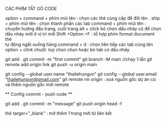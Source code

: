 CÁC PHÍM TẮT GÕ CODE

option + command + phím mũi tên :  chọn các thẻ cùng cấp để đổi tên .
ship + phím mũi tên : chọn thành phần các tab
command + phím mũi tên : chuyển hướng đầu trang, cuối trang
alt + click bỏ chọn dấu nháy cũ để chọn dấu nháy mới ở vị trí mới
Shift +Option +F : tổ hợp phím format document
thẻ <br> tự động ngắt xuống hàng
command + d : chọn liên tiếp các tab cùng tên
option + clink chuột: tuỳ chọn chọn hoặc bỏ tab có dấu nháy

git add . 
git commit -m "first commit"
git branch -M main //chạy 1 lần
git remote add origin link
git push -u origin main

git config --global user.name "thailehungvn"
git config --global user.email "thailehungvn@gmail.com"
git remote rm origin : xoá nguồn gốc dự án cũ và thêm nguồn gốc mới remote

** Config commit - push code **

git add .
git commit -m "message" 
git push origin head -f

thẻ targer="_blank" : mở thêm 1 trang mới từ liên kết